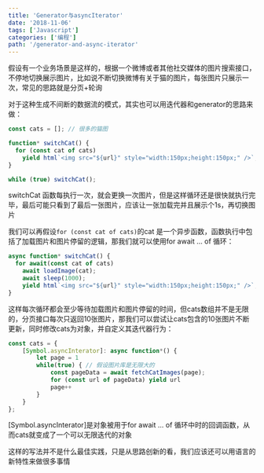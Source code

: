 ```yaml
---
title: 'Generator与asyncIterator'
date: '2018-11-06'
tags: ['Javascript']
categories: ['编程']
path: '/generator-and-async-iterator'
---
```


假设有一个业务场景是这样的，根据一个微博或者其他社交媒体的图片搜索接口，不停地切换展示图片，比如说不断切换微博有关于猫的图片，每张图片只展示一次，常见的思路就是分页+轮询

对于这种生成不间断的数据流的模式，其实也可以用迭代器和generator的思路来做：

```javascript
const cats = []; // 很多的猫图

function* switchCat() {
  for (const cat of cats)
    yield html`<img src="${url}" style="width:150px;height:150px;" />`;
}

while (true) switchCat();
```

switchCat 函数每执行一次，就会更换一次图片，但是这样循环还是很快就执行完毕，最后可能只看到了最后一张图片，应该让一张加载完并且展示个1s，再切换图片

我们可以再假设`for (const cat of cats)`的cat 是一个异步函数，函数执行中包括了加载图片和图片停留的逻辑，那我们就可以使用for await ... of 循环：

```javascript
async function* switchCat() {
  for await(const cat of cats)
    await loadImage(cat);
    await sleep(1000);
    yield html`<img src="${url}" style="width:150px;height:150px;" />`;
}
```

这样每次循环都会至少等待加载图片和图片停留的时间，但cats数组并不是无限的，分页接口每次只返回10张图片，那我们可以尝试让cats包含的10张图片不断更新，同时修改cats为对象，并自定义其迭代器行为：

```javascript
const cats = {
    [Symbol.asyncInterator]: async function*() {
        let page = 1
        while(true) { // 假设图片库是无限大的
            const pageData = await fetchCatImages(page);
            for (const url of pageData) yield url
            page++
        }
    }
};
```

[Symbol.asyncInterator]是对象被用于for await ... of 循环中时的回调函数，从而cats就变成了一个可以无限迭代的对象

这样的写法并不是什么最佳实践，只是从思路创新的看，我们应该还可以用语言的新特性来做很多事情

